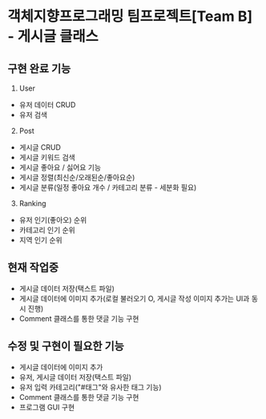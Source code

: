 # 객체지향프로그래밍 팀프로젝트[Team B] - 게시글 클래스

## 구현 완료 기능
1. User
 - 유저 데이터 CRUD
 - 유저 검색

2. Post
 - 게시글 CRUD
 - 게시글 키워드 검색
 - 게시글 좋아요 / 싫어요 기능
 - 게시글 정렬(최신순/오래된순/좋아요순)
 - 게시글 분류(일정 좋아요 개수 / 카테고리 분류 - 세분화 필요)

3. Ranking
 - 유저 인기(좋아오) 순위
 - 카테고리 인기 순위
 - 지역 인기 순위

## 현재 작업중
- 게시글 데이터 저장(택스트 파일)
- 게시글 데이터에 이미지 추가(로컬 불러오기 O, 게시글 작성 이미지 추가는 UI과 동시 진행)
- Comment 클래스를 통한 댓글 기능 구현

## 수정 및 구현이 필요한 기능
- 게시글 데이터에 이미지 추가
- 유저, 게시글 데이터 저장(택스트 파일)
- 유저 입력 카테고리("#태그"와 유사한 태그 기능)
- Comment 클래스를 통한 댓글 기능 구현
- 프로그램 GUI 구현
